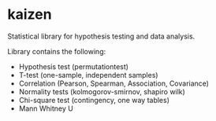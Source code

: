 # kaizen

Statistical library for hypothesis testing and data analysis.

Library contains the following:

- Hypothesis test (permutationtest)
- T-test (one-sample, independent samples)
- Correlation (Pearson, Spearman, Association, Covariance)
- Normality tests (kolmogorov-smirnov, shapiro wilk)
- Chi-square test (contingency, one way tables)
- Mann Whitney U


